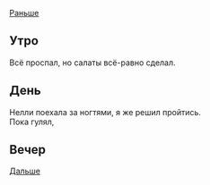 [Раньше](2020.10.30.md)  
## Утро
Всё проспал, но салаты всё-равно сделал.
## День
Нелли поехала за ногтями, я же решил пройтись.  
Пока гулял, 
## Вечер
[Дальше](2020.11.01.md)